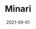 ---
title: "Minari"
slug: minari
excerpt: ""
category: "Watch"
subcategory: "Film"
thumb: "https://res.cloudinary.com/dbi2zounq/image/upload/v1651048794/Digital%20garden/media/minari_otckb4.jpg"
listingOnly: true
date: 2021-09-01
---